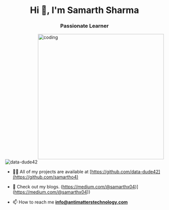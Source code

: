 <h1 align="center">Hi 👋, I'm Samarth Sharma</h1>
<h3 align="center">Passionate Learner</h3>
<img align="right" alt="coding" width="400" src="https://cdn.dribbble.com/users/1059583/screenshots/4171367/coding-freak.gif"
<p align="left"> <img src="https://komarev.com/ghpvc/?username=samartho4&label=Profile%20views&color=0e75b6&style=flat" alt="data-dude42" /> </p>


- 👨‍💻 All of my projects are available at [https://github.com/data-dude42](https://github.com/samartho4)

- 📝 Check out my blogs. (https://medium.com/@samarthx04)](https://medium.com/@samarthx04))

- 📫 How to reach me **info@antimatterstechnology.com**

